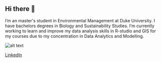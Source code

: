 ## Hi there 👋

I’m an master's student in Environmental Management at Duke University. I have 
bachelors degrees in Biology and Sustainability Studies. I’m currently working 
to learn and improve my data analysis skills in R-studio and GIS for my courses 
due to my concentration in Data Analytics and Modelling. 


![alt text](https://encrypted-tbn0.gstatic.com/images?q=tbn:ANd9GcT9vHHxaG-7XQu1lIBaHvKsFsNRZbrddXM03w&s)

[LinkedIn](https://www.linkedin.com/in/rachel-williams-013681279)


<!--
**Rachel-W-env/Rachel-W-env** is a ✨ _special_ ✨ repository because its `README.md` (this file) appears on your GitHub profile.

Here are some ideas to get you started:

- 🔭 I’m currently working on learning data analysis skills in R-studio and GIS for my courses. 
- 🌱 I’m currently learning environmental management as a master's student at Duke University. 
- [git_repositor](https://github.com/Rachel-W-env/Rachel-W-env)
